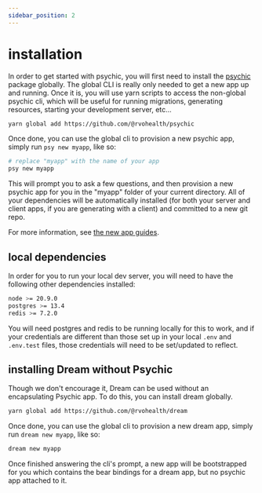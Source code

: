 ```yaml
---
sidebar_position: 2
---
```


# installation

In order to get started with psychic, you will first need to install the [psychic](https://github.com/rvohealth/psychic") package globally. The global CLI is really only needed to get a new app up and running. Once it is, you will use yarn scripts to access the non-global psychic cli, which will be useful for running migrations, generating resources, starting your development server, etc...

```bash
yarn global add https://github.com/@rvohealth/psychic
```

Once done, you can use the global cli to provision a new psychic app, simply run `psy new myapp`, like so:

```bash
# replace "myapp" with the name of your app
psy new myapp
```

This will prompt you to ask a few questions, and then provision a new psychic app for you in the "myapp" folder of your current directory. All of your dependencies will be automatically installed (for both your server and client apps, if you are generating with a client) and committed to a new git repo.

For more information, see [the new app guides](/docs/getting-started/new-app).

## local dependencies

In order for you to run your local dev server, you will need to have the following other dependencies installed:

```bash
node >= 20.9.0
postgres >= 13.4
redis >= 7.2.0
```

You will need postgres and redis to be running locally for this to work, and if your credentials are different than those set up in your local `.env` and `.env.test` files, those credentials will need to be set/updated to reflect.

## installing Dream without Psychic

Though we don't encourage it, Dream can be used without an encapsulating Psychic app. To do this, you can install dream globally.

```bash
yarn global add https://github.com/@rvohealth/dream
```

Once done, you can use the global cli to provision a new dream app, simply run `dream new myapp`, like so:

```bash
dream new myapp
```

Once finished answering the cli's prompt, a new app will be bootstrapped for you which contains the bear bindings for a dream app, but no psychic app attached to it.
